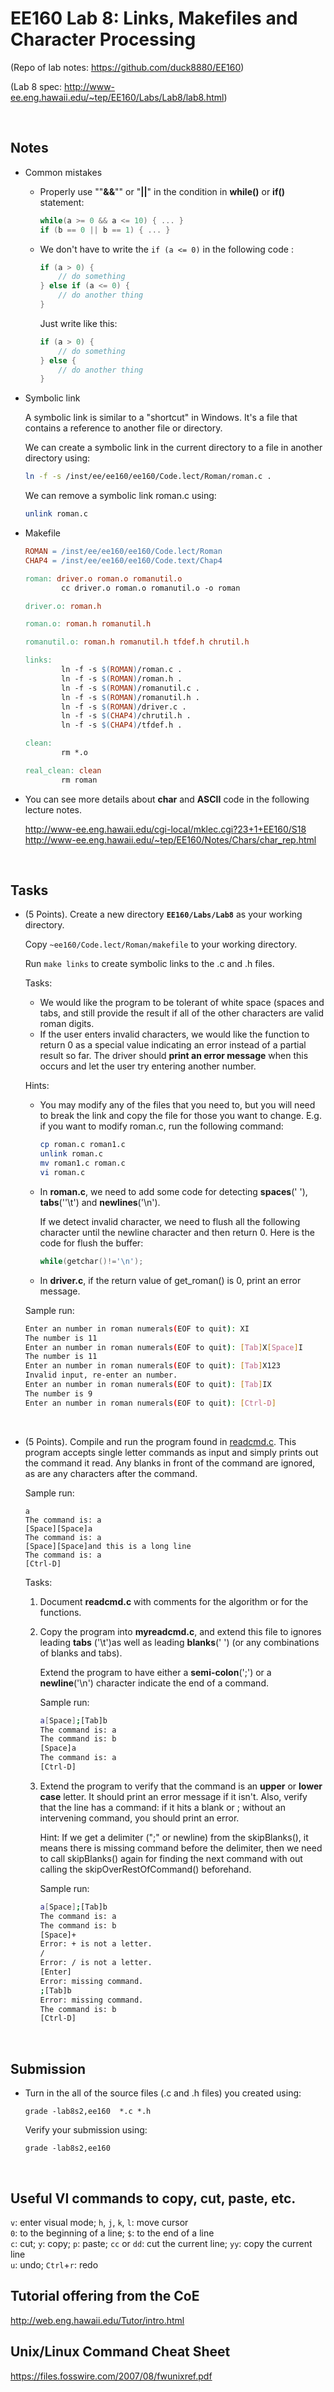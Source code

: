 # EE160 Lab 8: Links, Makefiles and Character Processing 

(Repo of lab notes: <https://github.com/duck8880/EE160>)

(Lab 8 spec: <http://www-ee.eng.hawaii.edu/~tep/EE160/Labs/Lab8/lab8.html>)

​     

## Notes

- Common mistakes

  - Properly use ""**&&**"" or "**||**" in the condition in **while()** or **if()** statement: 

    ```c
    while(a >= 0 && a <= 10) { ... }
    if (b == 0 || b == 1) { ... }
    ```

  - We don't have to write the `if (a <= 0)` in the following code : 

     ```c
     if (a > 0) {
         // do something
     } else if (a <= 0) {
         // do another thing
     }
     ```
     Just write like this:

     ```c
     if (a > 0) {
         // do something
     } else {
         // do another thing
     }
     ```

- Symbolic link

   A symbolic link is similar to a "shortcut" in Windows. It's a file that contains a reference to another file or directory.

   We can create a symbolic link in the current directory to a file in another directory using:

   ```bash
   ln -f -s /inst/ee/ee160/ee160/Code.lect/Roman/roman.c .
   ```

   We can remove a symbolic link roman.c using:

   ```bash
   unlink roman.c
   ```

- Makefile

  ```makefile
  ROMAN = /inst/ee/ee160/ee160/Code.lect/Roman
  CHAP4 = /inst/ee/ee160/ee160/Code.text/Chap4

  roman: driver.o roman.o romanutil.o
          cc driver.o roman.o romanutil.o -o roman

  driver.o: roman.h

  roman.o: roman.h romanutil.h

  romanutil.o: roman.h romanutil.h tfdef.h chrutil.h

  links:
          ln -f -s $(ROMAN)/roman.c .
          ln -f -s $(ROMAN)/roman.h .
          ln -f -s $(ROMAN)/romanutil.c .
          ln -f -s $(ROMAN)/romanutil.h .
          ln -f -s $(ROMAN)/driver.c .
          ln -f -s $(CHAP4)/chrutil.h .
          ln -f -s $(CHAP4)/tfdef.h .

  clean:
          rm *.o

  real_clean: clean
          rm roman
  ```

- You can see more details about **char** and **ASCII** code in the following lecture notes.
 
  <http://www-ee.eng.hawaii.edu/cgi-local/mklec.cgi?23+1+EE160/S18>  
  <http://www-ee.eng.hawaii.edu/~tep/EE160/Notes/Chars/char_rep.html>


​     

## Tasks

- (5 Points). Create a new directory **`EE160/Labs/Lab8`** as your working directory.

  Copy `~ee160/Code.lect/Roman/makefile` to your working directory.

  Run `make links` to create symbolic links to the .c and .h files.

  Tasks: 

  - We would like the program to be tolerant of white space (spaces and tabs, and still provide the result if all of the other characters are valid roman digits.
  - If the user enters invalid characters, we would like the function to return 0 as a special value indicating an error instead of a partial result so far.  The driver should **print an error message** when this occurs and let the user try entering another number. 

  Hints:

  - You may modify any of the files that you need to, but you will need to break the link and copy the file for those you want to change. E.g. if you want to modify roman.c, run the following command:

    ```bash
    cp roman.c roman1.c
    unlink roman.c
    mv roman1.c roman.c
    vi roman.c
    ```

  - In **roman.c**, we need to add some code for detecting **spaces**(' '), **tabs**(''\t') and **newlines**('\n').

    If we detect invalid character, we need to flush all the following character until the newline character and then return 0. Here is the code for flush the buffer:

    ```c
    while(getchar()!='\n');
    ```

  - In **driver.c**, if the return value of  get_roman() is 0, print an error message.

  Sample run:

  ```bash
  Enter an number in roman numerals(EOF to quit): XI
  The number is 11
  Enter an number in roman numerals(EOF to quit): [Tab]X[Space]I
  The number is 11
  Enter an number in roman numerals(EOF to quit): [Tab]X123
  Invalid input, re-enter an number.
  Enter an number in roman numerals(EOF to quit): [Tab]IX
  The number is 9
  Enter an number in roman numerals(EOF to quit): [Ctrl-D]
  ```

  ​


- (5 Points). Compile and run the program found in [readcmd.c](http://www-ee.eng.hawaii.edu/~tep/EE160/Labs/Lab8/readcmd.c). This program accepts single letter commands as input and simply prints out the command it read. Any blanks in front of the command are ignored, as are any characters after the command.

  Sample run:

  ```dash
  a
  The command is: a
  [Space][Space]a
  The command is: a
  [Space][Space]and this is a long line
  The command is: a
  [Ctrl-D]
  ```

  Tasks: 

  1. Document **readcmd.c** with comments for the algorithm or for the functions.

  2. Copy the program into **myreadcmd.c**, and extend this file to ignores leading **tabs** ('\t')as well as leading **blanks**(' ') (or any combinations of blanks and tabs). 

     Extend the program to have either a **semi-colon**(';') or a **newline**('\n') character indicate the end of a command. 

     Sample run:

     ```bash
     a[Space];[Tab]b
     The command is: a
     The command is: b
     [Space]a
     The command is: a
     [Ctrl-D]
     ```

  3. Extend the program to verify that the command is an **upper** or **lower case** letter. It should print an error message if it isn't. Also, verify that the line has a command: if it hits a blank or ; without an intervening command, you should print an error. 

     Hint: If we get a delimiter (";" or newline) from the skipBlanks(), it means there is missing command before the delimiter, then we need to call skipBlanks() again for finding the next command with out calling the skipOverRestOfCommand() beforehand. 

     Sample run:

     ```bash
     a[Space];[Tab]b
     The command is: a
     The command is: b
     [Space]+
     Error: + is not a letter.
     /
     Error: / is not a letter.
     [Enter]
     Error: missing command.
     ;[Tab]b
     Error: missing command.
     The command is: b
     [Ctrl-D]
     ```

     ​




## Submission

- Turn in the all of the source files (.c and .h files) you created using:

  `grade -lab8s2,ee160  *.c *.h`  

  Verify your submission using:

  `grade -lab8s2,ee160`  


   ​

## Useful VI commands to copy, cut, paste, etc.

  `v`: enter visual mode;    `h`, `j`, `k`, `l`: move cursor  
  `0`: to the beginning of a line;    `$`: to the end of a line  
  `c`: cut;    `y`: copy;    `p`: paste;    `cc` or `dd`: cut the current line;    `yy`: copy the current line  
  `u`: undo;    `Ctrl`+`r`: redo

## Tutorial offering from the CoE

<http://web.eng.hawaii.edu/Tutor/intro.html>

## Unix/Linux Command Cheat Sheet

<https://files.fosswire.com/2007/08/fwunixref.pdf>
